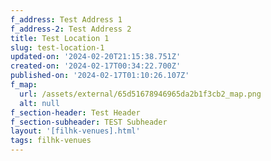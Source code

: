 ```yaml
---
f_address: Test Address 1
f_address-2: Test Address 2
title: Test Location 1
slug: test-location-1
updated-on: '2024-02-20T21:15:38.751Z'
created-on: '2024-02-17T00:34:22.700Z'
published-on: '2024-02-17T01:10:26.107Z'
f_map:
  url: /assets/external/65d51678946965da2b1f3cb2_map.png
  alt: null
f_section-header: Test Header
f_section-subheader: TEST Subheader
layout: '[filhk-venues].html'
tags: filhk-venues
---
```



